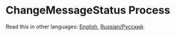 # ChangeMessageStatus Process 

Read this in other languages: [English](ChangeMessageStatus.md), [Russian/Русский](ChangeMessageStatus.ru.md).
